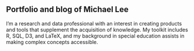 ## Portfolio and blog of Michael Lee

I’m a research and data professional with an interest in creating products and tools that supplement the acquisition of knowledge. My toolkit includes R, SQL, D3, and LaTeX, and my background in special education assists in making complex concepts accessible. 
